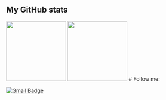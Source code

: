 ## My GitHub stats

<a>
<img height="160em" src="https://github-readme-stats.vercel.app/api?username=Guilherme786&show_icons=true&theme=nightowl&include_all_commits=true&count_private=true"/>
</a>
<a>
  <img height="160em" src="https://github-readme-stats.vercel.app/api/top-langs/?username=Guilherme786&layout=compact&langs_count=7&theme=nightowl"/>
</a>
# Follow me:


[![Gmail Badge](https://img.shields.io/badge/-guilhermedcarvalho.a@gmail.com-006bed?style=flat-square&logo=Gmail&logoColor=white&link=mailto:xrexv158925lpo@gmail.com)](mailto:guilhermedcarvalho.a@gmail.com) 
